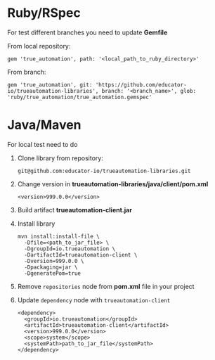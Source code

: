 # Ruby/RSpec
  For test different branches you need to update **Gemfile**
  
  From local repository: 
      
    gem 'true_automation', path: '<local_path_to_ruby_directory>'
    
  From branch:
  
    gem 'true_automation', git: 'https://github.com/educator-io/trueautomation-libraries', branch: '<branch_name>', glob: 'ruby/true_automation/true_automation.gemspec'

# Java/Maven
For local test need to do
  1. Clone library from repository:
      ```
      git@github.com:educator-io/trueautomation-libraries.git 
      ```
  
  2. Change version in **trueautomation-libraries/java/client/pom.xml**
     ```
     <version>999.0.0</version>
     ```
  
  3. Build artifact **trueautomation-client.jar**
  
  4. Install library
     ```
     mvn install:install-file \
       -Dfile=<path_to_jar_file> \
       -DgroupId=io.trueautomation \
       -DartifactId=trueautomation-client \
       -Dversion=999.0.0 \
       -Dpackaging=jar \
       -DgeneratePom=true
     ``` 
  5. Remove `repositories` node from **pom.xml** file in your project
  
  6. Update `dependency` node with `trueautomation-client` 
     ```
     <dependency>
       <groupId>io.trueautomation</groupId>
       <artifactId>trueautomation-client</artifactId>
       <version>999.0.0</version>
       <scope>system</scope>
       <systemPath>path_to_jar_file</systemPath>
     </dependency>
     ```

